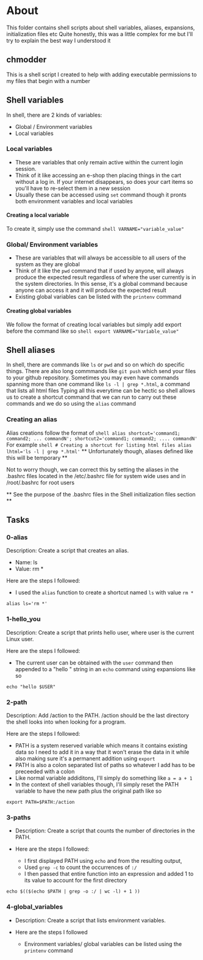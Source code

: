 # About
This folder contains shell scripts about shell variables, aliases, expansions, initialization files etc
Quite honestly, this was a little complex for me but I'll try to explain the best way I understood it

## chmodder
This is a shell script I created to help with adding executable permissions to my files that begin with a number

## Shell variables
In shell, there are 2 kinds of variables:
- Global / Environment variables
- Local variables

### Local variables 
- These are variables that only remain active within the current login session.
- Think of it like accessing an e-shop then placing things in the cart without a log in. If your internet disappears, so does your cart items so you'll have to re-select them in a new session
- Usually these can be accessed using `set` command though it pronts both environment variables and local variables

#### Creating a local variable
To create it, simply use the command
	``` shell
	VARNAME="variable_value"
	```

### Global/ Environment variables
- These are variables that will always be accessible to all users of the system as they are global
- Think of it like the `pwd` command that if used by anyone, will always produce the expected result regardless of where the user currently is in the system directories. In this sense, it's a global command because anyone can access it and it will produce the expected result
- Existing global variables can be listed with the `printenv` command

#### Creating global variables
We follow the format of creating local variables but simply add export before the command like so
	``` shell
	export VARNAME="Variable_value"
	```

## Shell aliases
In shell, there are commands like `ls` or `pwd` and so on which do specific things.
There are also long commmands like `git push` which send your files to your github repository.
Sometimes you may even have commands spanning more than one command like `ls -l | grep *.html`, a command that lists all html files
Typing all this everytime can be hectic so shell allows us to create a shortcut command that we can run to carry out these commands and we do so using the `alias` command

### Creating an alias
Alias creations follow the format of
	``` shell
	alias shortcut='command1; command2; ... commandN'; shortcut2='command1; command2; .... commandN'
	```
For example
	``` shell
	# Creating a shortcut for listing html files
	alias lhtml='ls -l | grep *.html'
	```
** Unfortunately though, aliases defined like this will be temporary **

Not to worry though, we can correct this by setting the aliases in the .bashrc files located in the /etc/.bashrc file for system wide uses and in /root/.bashrc for root users

** See the purpose of the .bashrc files in the Shell initialization files section **


## Tasks

### 0-alias
Description: Create a script that creates an alias.
- Name: ls
- Value: rm *

Here are the steps I followed:
- I used the `alias` function to create a shortcut named `ls` with value `rm *`

``` shell
alias ls='rm *'
```

### 1-hello_you
Description: Create a script that prints hello user, where user is the current Linux user.

Here are the steps I followed:
- The current user can be obtained with the `user` command then appended to a "hello " string in an `echo` command using expansions like so

``` shell
echo "hello $USER"
```

### 2-path
Description: Add /action to the PATH. /action should be the last directory the shell looks into when looking for a program.

Here are the steps I followed:
- PATH is a system reserved variable which means it contains existing data so I need to add it in a way that it won't erase the data in it while also making sure it's a permanent addition using `export`
- PATH is also a colon separated list of paths so whatever I add has to be preceeded with a colon
- Like normal variable addiditons, I'll simply do something like `a = a + 1`
- In the context of shell variables though, I'll simply reset the PATH variable to have the new path plus the original path like so
``` shell
export PATH=$PATH:/action
```

### 3-paths
- Description: Create a script that counts the number of directories in the PATH.

- Here are the steps I followed:
	- I first displayed PATH using `echo` and from the resulting output, 
	- Used `grep -c` to count the occurrences of `:/`
	- I then passed that entire function into an expression and added 1 to its value to account for the first directory

``` shell
echo $(($(echo $PATH | grep -o :/ | wc -l) + 1 ))
```

### 4-global_variables
- Description: Create a script that lists environment variables.

- Here are the steps I followed
	- Environment variables/ global variables can be listed using the `printenv` command
